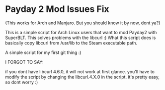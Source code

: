 # Payday 2 Mod Issues Fix

(This works for Arch and Manjaro. But you should know it by now, dont ya?)

This is a simple script for Arch Linux users that want to mod Payday2 with SuperBLT. This solves problems with the libcurl :)
What this script does is basically copy libcurl from /usr/lib to the Steam executable path. 

A simple script for my first git thing :)

I FORGOT TO SAY:

if you dont have libcurl 4.6.0, it will not work at first glance. you'll have to modify the script by changing the libcurl.4.X.0 in the script.
it's pretty easy, so dont worry :)
